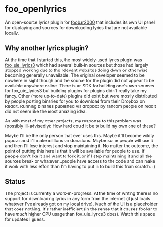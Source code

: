 # foo_openlyrics

An open-source lyrics plugin for [foobar2000](https://www.foobar2000.org/) that includes its own UI panel for displaying and sources for downloading lyrics that are not available locally.

## Why another lyrics plugin?
At the time that I started this, the most widely-used lyrics plugin was [foo_uie_lyrics3](https://www.foobar2000.org/components/view/foo_uie_lyrics3) which had several built-in sources but those had largely stopped working due to the relevant websites doing down or otherwise becoming generally unavailable. The original developer seemed to be nowhere in sight though and the source for the plugin did not appear to be available anywhere online. There is an SDK for building one's own sources for foo_uie_lyrics3 but building plugins for plugins didn't really take my fancy. Other (more up-to-date) plugins did exist but were mostly distributed by people posting binaries for you to download from their Dropbox on Reddit. Running binaries published via dropbox by random people on reddit did not seem like the most amazing idea.

As with most of my other projects, my response to this problem was (possibly ill-advisedly): How hard could it be to build my own one of these?

Maybe I'll be the only person that ever uses this. Maybe it'll become wildly popular and I'll make millions on donations. Maybe some people will use it and then I'll lose interest and stop maintaining it. No matter the outcome, the point of putting this here is that it will be available for people to use. If people don't like it and want to fork it, or if I stop maintaining it and all the sources break or whatever...people have access to the code and can make it work with less effort than I'm having to put in to build this from scratch. :)

## Status
The project is currently a work-in-progress. At the time of writing there is no support for downloading lyrics in any form from the internet (it just loads whatever I've already got on my local drive). Much of the UI is a placeholder that does nothing. It's rather inefficient (in the sense that it causes foobar to have *much* higher CPU usage than foo_uie_lyrics3 does). Watch this space for updates I guess.
